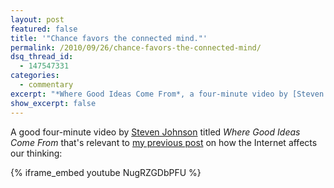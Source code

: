 ```yaml
---
layout: post
featured: false
title: '"Chance favors the connected mind."'
permalink: /2010/09/26/chance-favors-the-connected-mind/
dsq_thread_id:
  - 147547331
categories:
  - commentary
excerpt: "*Where Good Ideas Come From*, a four-minute video by [Steven Johnson](http://www.stevenberlinjohnson.com/)."
show_excerpt: false
---
```

A good four-minute video by [Steven Johnson][1] titled *Where Good Ideas Come From* that's relevant to [my previous post][2] on how the Internet affects our thinking:

{% iframe_embed youtube NugRZGDbPFU %}

 [1]: http://www.stevenberlinjohnson.com/
 [2]: /2010/06/12/this-is-your-brain-this-is-your-brain-on-the-internet/
